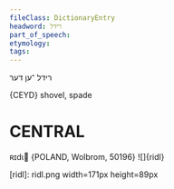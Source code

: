 ```yaml
---
fileClass: DictionaryEntry
headword: רידל
part_of_speech: 
etymology: 
tags: 
---
```

רידל
־ען
דער

{CEYD}
shovel, spade

CENTRAL
========

ʀɪdɩ {POLAND, Wolbrom, 50196}
![]{ridl}

[ridl]: ridl.png width=171px height=89px